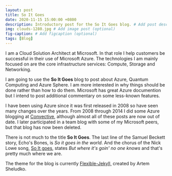 ```yaml
---
layout: post
title: So It Goes
date: 2020-11-15 15:00:00 +0800
description: Introductory post for the So It Goes blog. # Add post description (optional)
img: clouds-1280.jpg # Add image post (optional)
fig-caption: # Add figcaption (optional)
tags: [Blog]
---
```

I am a Cloud Solution Architect at Microsoft. In that role I help customers be successful in their use of Microsoft Azure. The technologies I am mainly focused on are the core infrastructure services: Compute, Storage and Networking.

I am going to use the **So It Goes** blog to post about Azure, Quantum Computing and Azure Sphere. I am more interested in why things should be done rather than how to do them. Microsoft has great Azure documention but I intend to post additional commentary on some less-known features.

I have been using Azure since it was first released in 2008 so have seen many changes over the years. From 2008 through 2014 I did some Azure blogging at [Convective](https://convective.wordpress.com/), although almost all of these posts are now out of date. I later participated in a team blog with some of my Microsoft peers, but that blog has now been deleted.

There is not much to the title **So It Goes**. The last line of the Samuel Beckett story, Echo's Bones, is *So it goes in the world*. And the chorus of the Nick Lowe song, [So It goes](https://www.youtube.com/watch?v=YEpr8kaczck&feature=emb_logo), states *But where it's goin' no one knows* and that's pretty much where we are.

The theme for the blog is currently [Flexible-Jekyll,](https://jekyllthemes.io/theme/flexible-jekyll) created by Artem Sheludko.